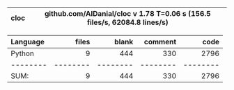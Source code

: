 cloc|github.com/AlDanial/cloc v 1.78  T=0.06 s (156.5 files/s, 62084.8 lines/s)
--- | ---

Language|files|blank|comment|code
:-------|-------:|-------:|-------:|-------:
Python|9|444|330|2796
--------|--------|--------|--------|--------
SUM:|9|444|330|2796
